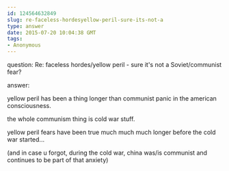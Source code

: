 ```yaml
---
id: 124564632849
slug: re-faceless-hordesyellow-peril-sure-its-not-a
type: answer
date: 2015-07-20 10:04:38 GMT
tags:
- Anonymous
---
```

question: Re: faceless hordes/yellow peril - sure it's not a Soviet/communist fear?

answer: <p>yellow peril has been a thing longer than communist panic in the american consciousness.&nbsp;</p><p>the whole communism thing is cold war stuff.</p><p>yellow peril fears have been true much much much longer before the cold war started...</p><p>(and in case u forgot, during the cold war, china was/is communist and continues to be part of that anxiety)</p>